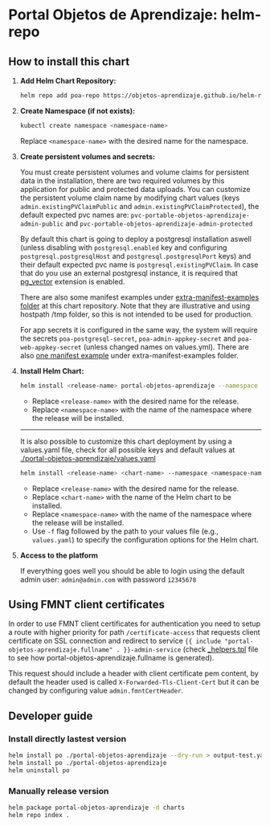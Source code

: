 # Portal Objetos de Aprendizaje: helm-repo

## How to install this chart

1. **Add Helm Chart Repository:**

    ```bash
    helm repo add poa-repo https://objetos-aprendizaje.github.io/helm-repo/
    ```

2. **Create Namespace (if not exists):**

    ```bash
    kubectl create namespace <namespace-name>
    ```

   Replace `<namespace-name>` with the desired name for the namespace.

3. **Create persistent volumes and secrets:**

   You must create persistent volumes and volume claims for persistent data in the installation, there are two required volumes by this application for public and protected data uploads. You can customize the persistent volume claim name by modifying chart values (keys `admin.existingPVClaimPublic` and `admin.existingPVClaimProtected`), the default expected pvc names are:
   `pvc-portable-objetos-aprendizaje-admin-public` and `pvc-portable-objetos-aprendizaje-admin-protected`

   By default this chart is going to deploy a postgresql installation aswell (unless disabling with `postgresql.enabled` key and configuring `postgresql.postgresqlHost` and `postgresql.postgresqlPort` keys) and their default expected pvc name is `postgresql.existingPVClaim`. In case that do you use an external postgresql instance, it is required that [pg_vector](https://github.com/pgvector/pgvector) extension is enabled.

   There are also some manifest examples under [extra-manifest-examples folder](https://github.com/objetos-aprendizaje/helm-repo/tree/main/extra-manifest-examples) at this chart repository. Note that they are illustrative and using hostpath /tmp folder, so this is not intended to be used for production.

   For app secrets it is configured in the same way, the system will require the secrets `poa-postgresql-secret`, `poa-admin-appkey-secret` and `poa-web-appkey-secret` (unless changed names on values.yml). There are also [one manifest example](https://github.com/objetos-aprendizaje/helm-repo/tree/main/extra-manifest-examples/required-secrets.yaml) under extra-manifest-examples folder.

4. **Install Helm Chart:**

    ```bash
    helm install <release-name> portal-objetos-aprendizaje --namespace <namespace-name>
    ```

   - Replace `<release-name>` with the desired name for the release.
   - Replace `<namespace-name>` with the name of the namespace where the release will be installed.

   ---

   It is also possible to customize this chart deployment by using a values.yaml file, check for all possible keys and default values at [./portal-objetos-aprendizaje/values.yaml](https://github.com/objetos-aprendizaje/helm-repo/blob/main/portal-objetos-aprendizaje/values.yaml)

   ```bash
   helm install <release-name> <chart-name> --namespace <namespace-name> -f values.yaml
   ```

   - Replace `<release-name>` with the desired name for the release.
   - Replace `<chart-name>` with the name of the Helm chart to be installed.
   - Replace `<namespace-name>` with the name of the namespace where the release will be installed.
   - Use `-f` flag followed by the path to your values file (e.g., `values.yaml`) to specify the configuration options for the Helm chart.

5. **Access to the platform**

   If everything goes well you should be able to login using the default admin user: `admin@admin.com` with password `12345678`

## Using FMNT client certificates

In order to use FMNT client certificates for authentication you need to setup a route with higher priority for path `/certificate-access` that requests client certificate on SSL connection and redirect to service `{{ include "portal-objetos-aprendizaje.fullname" . }}-admin-service` (check [_helpers.tpl](./portal-objetos-aprendizaje/templates/_helpers.tpl) file to see how portal-objetos-aprendizaje.fullname is generated).

This request should include a header with client certificate pem content, by default the header used is called `X-Forwarded-Tls-Client-Cert` but it can be changed by configuring value `admin.fmntCertHeader`.

## Developer guide

### Install directly lastest version

```bash
helm install po ./portal-objetos-aprendizaje --dry-run > output-test.yaml
helm install po ./portal-objetos-aprendizaje
helm uninstall po
```

### Manually release version

```bash
helm package portal-objetos-aprendizaje -d charts
helm repo index .
```
